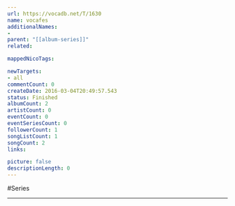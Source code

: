 ```yaml
---
url: https://vocadb.net/T/1630
name: vocafes
additionalNames: 
- 
parent: "[[album-series]]"
related:

mappedNicoTags:

newTargets:
- all
commentCount: 0
createDate: 2016-03-04T20:49:57.543
status: Finished
albumCount: 2
artistCount: 0
eventCount: 0
eventSeriesCount: 0
followerCount: 1
songListCount: 1
songCount: 2
links: 

picture: false
descriptionLength: 0
---
```


#Series



---

